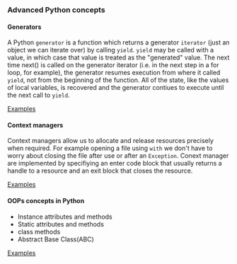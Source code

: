 ### Advanced Python concepts

#### Generators

A Python `generator` is a function which returns a generator `iterator` (just an object we can iterate over) by calling `yield`.
`yield` may be called with a value, in which case that value is treated as the "generated" value. The next time next() is called on the generator iterator (i.e. in the next step in a for loop, for example), the generator resumes execution from where it called `yield`, not from the beginning of the function. All of the state, like the values of local variables, is recovered and the generator contiues to execute until the next call to `yield`.

[Examples](/context_managers)

#### Context managers

Context managers allow us to allocate and release resources precisely when required. For example opening a file using `with`
we don't have to worry about closing the file after use or after an `Exception`. Conext manager are implemented by specifiying an
enter code block that usually returns a handle to a resource and an exit block that closes the resource.

[Examples](/generators)

#### OOPs concepts in Python

- Instance attributes and methods
- Static attributes and methods
- class methods
- Abstract Base Class(ABC)

[Examples](/oops)
